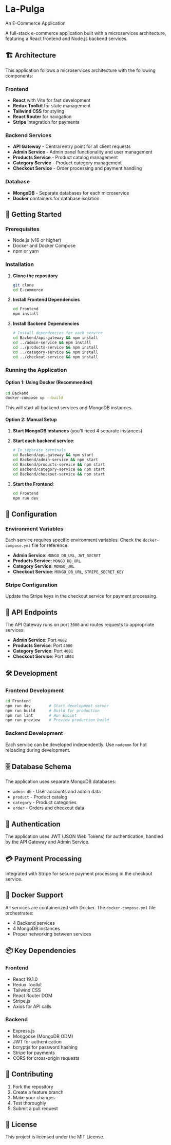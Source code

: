 # La-Pulga
An E-Commerce Application

A full-stack e-commerce application built with a microservices architecture, featuring a React frontend and Node.js backend services.

## 🏗️ Architecture

This application follows a microservices architecture with the following components:

### Frontend
- **React** with Vite for fast development
- **Redux Toolkit** for state management
- **Tailwind CSS** for styling
- **React Router** for navigation
- **Stripe** integration for payments

### Backend Services
- **API Gateway** - Central entry point for all client requests
- **Admin Service** - Admin panel functionality and user management
- **Products Service** - Product catalog management
- **Category Service** - Product category management
- **Checkout Service** - Order processing and payment handling

### Database
- **MongoDB** - Separate databases for each microservice
- **Docker** containers for database isolation

## 🚀 Getting Started

### Prerequisites
- Node.js (v16 or higher)
- Docker and Docker Compose
- npm or yarn

### Installation

1. **Clone the repository**
   ```bash
   git clone 
   cd E-commerce
   ```

2. **Install Frontend Dependencies**
   ```bash
   cd Frontend
   npm install
   ```

3. **Install Backend Dependencies**
   ```bash
   # Install dependencies for each service
   cd Backend/api-gateway && npm install
   cd ../admin-service && npm install
   cd ../products-service && npm install
   cd ../category-service && npm install
   cd ../checkout-service && npm install
   ```

### Running the Application

#### Option 1: Using Docker (Recommended)
```bash
cd Backend
docker-compose up --build
```

This will start all backend services and MongoDB instances.

#### Option 2: Manual Setup
1. **Start MongoDB instances** (you'll need 4 separate instances)
2. **Start each backend service**:
   ```bash
   # In separate terminals
   cd Backend/api-gateway && npm start
   cd Backend/admin-service && npm start
   cd Backend/products-service && npm start
   cd Backend/category-service && npm start
   cd Backend/checkout-service && npm start
   ```

3. **Start the Frontend**:
   ```bash
   cd Frontend
   npm run dev
   ```

## 🔧 Configuration

### Environment Variables
Each service requires specific environment variables. Check the `docker-compose.yml` file for reference:

- **Admin Service**: `MONGO_DB_URL`, `JWT_SECRET`
- **Products Service**: `MONGO_DB_URL`
- **Category Service**: `MONGO_URL`
- **Checkout Service**: `MONGO_DB_URL`, `STRIPE_SECRET_KEY`

### Stripe Configuration
Update the Stripe keys in the checkout service for payment processing.

## 📡 API Endpoints

The API Gateway runs on port `3000` and routes requests to appropriate services:

- **Admin Service**: Port `4002`
- **Products Service**: Port `4000`
- **Category Service**: Port `4001`
- **Checkout Service**: Port `4004`

## 🛠️ Development

### Frontend Development
```bash
cd Frontend
npm run dev        # Start development server
npm run build      # Build for production
npm run lint       # Run ESLint
npm run preview    # Preview production build
```

### Backend Development
Each service can be developed independently. Use `nodemon` for hot reloading during development.

## 🗄️ Database Schema

The application uses separate MongoDB databases:
- `admin-db` - User accounts and admin data
- `product` - Product catalog
- `category` - Product categories
- `order` - Orders and checkout data

## 🔐 Authentication

The application uses JWT (JSON Web Tokens) for authentication, handled by the API Gateway and Admin Service.

## 💳 Payment Processing

Integrated with Stripe for secure payment processing in the checkout service.

## 🐳 Docker Support

All services are containerized with Docker. The `docker-compose.yml` file orchestrates:
- 4 Backend services
- 4 MongoDB instances
- Proper networking between services

## 📦 Key Dependencies

### Frontend
- React 19.1.0
- Redux Toolkit
- Tailwind CSS
- React Router DOM
- Stripe.js
- Axios for API calls

### Backend
- Express.js
- Mongoose (MongoDB ODM)
- JWT for authentication
- bcryptjs for password hashing
- Stripe for payments
- CORS for cross-origin requests

## 🤝 Contributing

1. Fork the repository
2. Create a feature branch
3. Make your changes
4. Test thoroughly
5. Submit a pull request

## 📄 License

This project is licensed under the MIT License.

